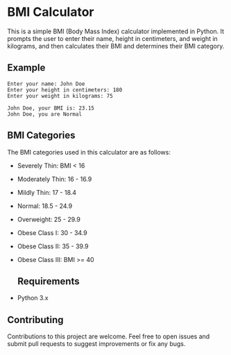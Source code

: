# BMI Calculator

This is a simple BMI (Body Mass Index) calculator implemented in Python. It prompts the user to enter their name, height in centimeters, and weight in kilograms, and then calculates their BMI and determines their BMI category.

## Example

```
Enter your name: John Doe
Enter your height in centimeters: 180
Enter your weight in kilograms: 75

John Doe, your BMI is: 23.15
John Doe, you are Normal
```

## BMI Categories

The BMI categories used in this calculator are as follows:

- Severely Thin: BMI < 16
- Moderately Thin: 16 - 16.9
- Mildly Thin: 17 - 18.4
- Normal: 18.5 - 24.9
- Overweight: 25 - 29.9
- Obese Class I: 30 - 34.9
- Obese Class II: 35 - 39.9
- Obese Class III: BMI >= 40

  ## Requirements

- Python 3.x

## Contributing

Contributions to this project are welcome. Feel free to open issues and submit pull requests to suggest improvements or fix any bugs.
